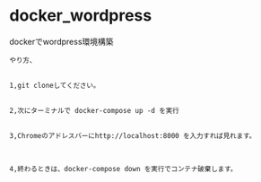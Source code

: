 # docker_wordpress
  
  dockerでwordpress環境構築
    
    
    やり方、
    
    
    1,git cloneしてください。
    
    
    2,次にターミナルで docker-compose up -d を実行
    
    
    3,Chromeのアドレスバーにhttp://localhost:8000 を入力すれば見れます。
    
    
    
    4,終わるときは、docker-compose down を実行でコンテナ破棄します。
